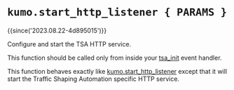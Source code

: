 # `kumo.start_http_listener { PARAMS }`

{{since('2023.08.22-4d895015')}}

Configure and start the TSA HTTP service.

This function should be called only from inside your
[tsa_init](../events/tsa_init.md) event handler.

This function behaves exactly like
[kumo.start_http_listener](../kumo/start_http_listener.md) except that it will
start the Traffic Shaping Automation specific HTTP service.
